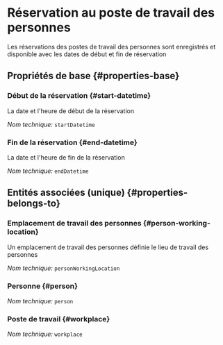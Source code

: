 # Réservation au poste de travail des personnes
<!--- THIS FILE IS GENERATED PLEASE DO NOT EDIT IT DIRECTLY --->

Les réservations des postes de travail des personnes sont enregistrés et disponible avec les dates de début et fin de réservation

## Propriétés de base {#properties-base}

### Début de la réservation {#start-datetime}

La date et l'heure de début de la réservation

*Nom technique:* ```startDatetime```

### Fin de la réservation {#end-datetime}

La date et l'heure de fin de la réservation

*Nom technique:* ```endDatetime```


## Entités associées (unique) {#properties-belongs-to}

### Emplacement de travail des personnes {#person-working-location}

Un emplacement de travail des personnes définie le lieu de travail des personnes

*Nom technique:* ```personWorkingLocation```

### Personne {#person}



*Nom technique:* ```person```

### Poste de travail {#workplace}



*Nom technique:* ```workplace```





